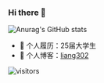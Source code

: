 ### Hi there 👋
![Anurag's GitHub stats](https://github-readme-stats.vercel.app/api?username=Crane1043778796)
<!--
**Crane1043778796/Crane1043778796** is a ✨ _special_ ✨ repository because its `README.md` (this file) appears on your GitHub profile.

Here are some ideas to get you started:

- 🔭 I’m currently working on ...
- 🌱 I’m currently learning ...
- 👯 I’m looking to collaborate on ...
- 🤔 I’m looking for help with ...
- 💬 Ask me about ...
- 📫 How to reach me: ...
- 😄 Pronouns: ...
- ⚡ Fun fact: ...
-->

- 🔭 个人履历：25届大学生
- 👯 个人博客：[liang302](https://www.cnblogs.com/liang302)

![visitors](https://visitor-badge.glitch.me/badge?page_id=page.id&left_color=green&right_color=red)


